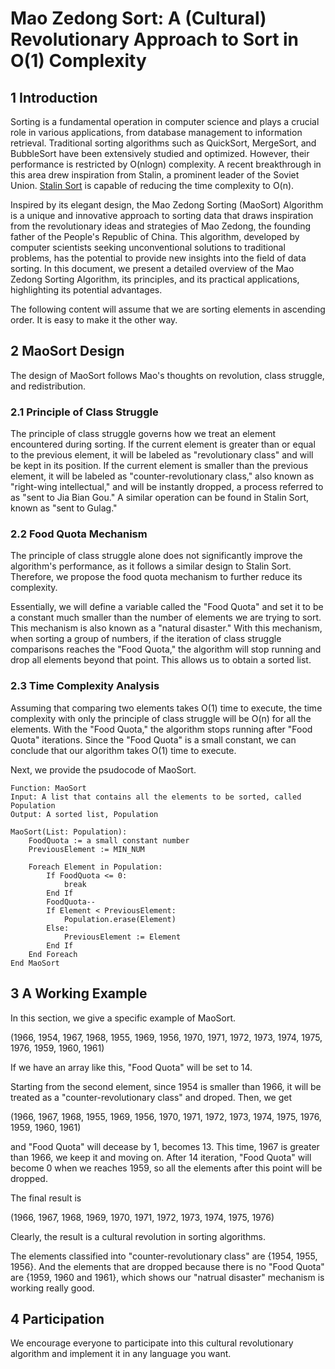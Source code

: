 # Mao Zedong Sort: A (Cultural) Revolutionary Approach to Sort in O(1) Complexity


## 1 Introduction

Sorting is a fundamental operation in computer science and plays a crucial role in various applications, from database management to information retrieval. Traditional sorting algorithms such as QuickSort, MergeSort, and BubbleSort have been extensively studied and optimized. However, their performance is restricted by O(nlogn) complexity. A recent breakthrough in this area drew inspiration from Stalin, a prominent leader of the Soviet Union. [Stalin Sort](https://github.com/gustavo-depaula/stalin-sort) is capable of reducing the time complexity to O(n).

Inspired by its elegant design, the Mao Zedong Sorting (MaoSort) Algorithm is a unique and innovative approach to sorting data that draws inspiration from the revolutionary ideas and strategies of Mao Zedong, the founding father of the People's Republic of China. This algorithm, developed by computer scientists seeking unconventional solutions to traditional problems, has the potential to provide new insights into the field of data sorting. In this document, we present a detailed overview of the Mao Zedong Sorting Algorithm, its principles, and its practical applications, highlighting its potential advantages.

The following content will assume that we are sorting elements in ascending order. It is easy to make it the other way.

## 2 MaoSort Design

The design of MaoSort follows Mao's thoughts on revolution, class struggle, and redistribution.

### 2.1 Principle of Class Struggle

The principle of class struggle governs how we treat an element encountered during sorting. If the current element is greater than or equal to the previous element, it will be labeled as "revolutionary class" and will be kept in its position. If the current element is smaller than the previous element, it will be labeled as "counter-revolutionary class," also known as "right-wing intellectual," and will be instantly dropped, a process referred to as "sent to Jia Bian Gou." A similar operation can be found in Stalin Sort, known as "sent to Gulag."

### 2.2 Food Quota Mechanism

The principle of class struggle alone does not significantly improve the algorithm's performance, as it follows a similar design to Stalin Sort. Therefore, we propose the food quota mechanism to further reduce its complexity.

Essentially, we will define a variable called the "Food Quota" and set it to be a constant much smaller than the number of elements we are trying to sort. This mechanism is also known as a "natural disaster." With this mechanism, when sorting a group of numbers, if the iteration of class struggle comparisons reaches the "Food Quota," the algorithm will stop running and drop all elements beyond that point. This allows us to obtain a sorted list.

### 2.3 Time Complexity Analysis

Assuming that comparing two elements takes O(1) time to execute, the time complexity with only the principle of class struggle will be O(n) for all the elements. With the "Food Quota," the algorithm stops running after "Food Quota" iterations. Since the "Food Quota" is a small constant, we can conclude that our algorithm takes O(1) time to execute.

Next, we provide the psudocode of MaoSort.

```
Function: MaoSort
Input: A list that contains all the elements to be sorted, called Population
Output: A sorted list, Population

MaoSort(List: Population):
    FoodQuota := a small constant number
    PreviousElement := MIN_NUM

    Foreach Element in Population:
        If FoodQuota <= 0:
            break
        End If
        FoodQuota--
        If Element < PreviousElement:
            Population.erase(Element)
        Else:
            PreviousElement := Element
        End If
    End Foreach
End MaoSort
```

## 3 A Working Example

In this section, we give a specific example of MaoSort.

(1966, 1954, 1967, 1968, 1955, 1969, 1956, 1970, 1971, 1972, 1973, 1974, 1975, 1976, 1959, 1960, 1961)

If we have an array like this, "Food Quota" will be set to 14.

Starting from the second element, since 1954 is smaller than 1966, it will be treated as a "counter-revolutionary class" and droped. Then, we get

(1966, 1967, 1968, 1955, 1969, 1956, 1970, 1971, 1972, 1973, 1974, 1975, 1976, 1959, 1960, 1961)

and "Food Quota" will decease by 1, becomes 13. This time, 1967 is greater than 1966, we keep it and moving on. After 14 iteration, "Food Quota" will become 0 when we reaches 1959, so all the elements after this point will be dropped.

The final result is 

(1966, 1967, 1968, 1969, 1970, 1971, 1972, 1973, 1974, 1975, 1976)

Clearly, the result is a cultural revolution in sorting algorithms.

The elements classified into "counter-revolutionary class" are {1954, 1955, 1956}. And the elements that are dropped because there is no "Food Quota" are {1959, 1960 and 1961}, which shows our "natrual disaster" mechanism is working really good.

## 4 Participation

We encourage everyone to participate into this cultural revolutionary algorithm and implement it in any language you want.